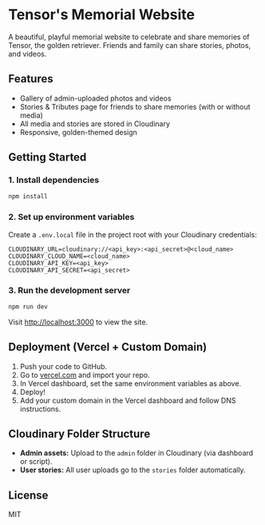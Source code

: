 # Tensor's Memorial Website

A beautiful, playful memorial website to celebrate and share memories of Tensor, the golden retriever. Friends and family can share stories, photos, and videos.

## Features
- Gallery of admin-uploaded photos and videos
- Stories & Tributes page for friends to share memories (with or without media)
- All media and stories are stored in Cloudinary
- Responsive, golden-themed design

## Getting Started

### 1. Install dependencies
```sh
npm install
```

### 2. Set up environment variables
Create a `.env.local` file in the project root with your Cloudinary credentials:
```
CLOUDINARY_URL=cloudinary://<api_key>:<api_secret>@<cloud_name>
CLOUDINARY_CLOUD_NAME=<cloud_name>
CLOUDINARY_API_KEY=<api_key>
CLOUDINARY_API_SECRET=<api_secret>
```

### 3. Run the development server
```sh
npm run dev
```
Visit [http://localhost:3000](http://localhost:3000) to view the site.

## Deployment (Vercel + Custom Domain)
1. Push your code to GitHub.
2. Go to [vercel.com](https://vercel.com/) and import your repo.
3. In Vercel dashboard, set the same environment variables as above.
4. Deploy!
5. Add your custom domain in the Vercel dashboard and follow DNS instructions.

## Cloudinary Folder Structure
- **Admin assets:** Upload to the `admin` folder in Cloudinary (via dashboard or script).
- **User stories:** All user uploads go to the `stories` folder automatically.

## License
MIT
